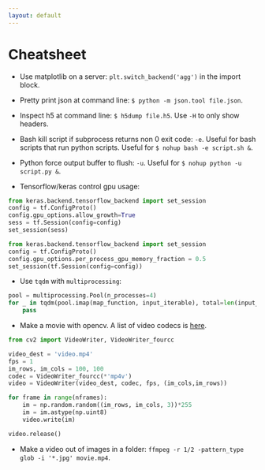 ```yaml
---
layout: default
---
```


# Cheatsheet

- Use matplotlib on a server: `plt.switch_backend('agg')` in the import block.

- Pretty print json at command line: `$ python -m json.tool file.json`.

- Inspect h5 at command line: `$ h5dump file.h5`.  Use `-H` to only show headers.

- Bash kill script if subprocess returns non 0 exit code: `-e`.  Useful for bash scripts that run python scripts.  Useful for `$ nohup bash -e script.sh &`.

- Python force output buffer to flush: `-u`.  Useful for `$ nohup python -u script.py &`.

- Tensorflow/keras control gpu usage:
```python
from keras.backend.tensorflow_backend import set_session
config = tf.ConfigProto()
config.gpu_options.allow_growth=True
sess = tf.Session(config=config)
set_session(sess)
```
```python
from keras.backend.tensorflow_backend import set_session
config = tf.ConfigProto()
config.gpu_options.per_process_gpu_memory_fraction = 0.5
set_session(tf.Session(config=config))
```

- Use `tqdm` with `multiprocessing`:
```python
pool = multiprocessing.Pool(n_processes=4)
for _ in tqdm(pool.imap(map_function, input_iterable), total=len(input_iterable)):
    pass
```

- Make a movie with opencv.  A list of video codecs is [here](https://gist.github.com/takuma7/44f9ecb028ff00e2132e).

```python
from cv2 import VideoWriter, VideoWriter_fourcc

video_dest = 'video.mp4'
fps = 1
im_rows, im_cols = 100, 100
codec = VideoWriter_fourcc(*'mp4v')
video = VideoWriter(video_dest, codec, fps, (im_cols,im_rows))

for frame in range(nframes):
    im = np.random.random((im_rows, im_cols, 3))*255
    im = im.astype(np.uint8)
    video.write(im)

video.release()
```

- Make a video out of images in a folder: `ffmpeg -r 1/2 -pattern_type glob -i '*.jpg' movie.mp4`.
